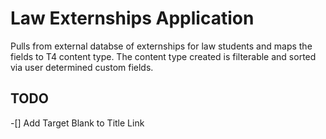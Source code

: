 # Law Externships Application

Pulls from external databse of externships for law students and maps the fields to T4 content type.
The content type created is filterable and sorted via user determined custom fields.

## TODO

-[] Add Target Blank to Title Link
